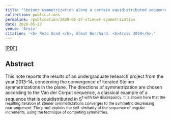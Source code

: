```yaml
---
title: "Steiner symmetrization along a certain equidistributed sequence of directions"
collection: publications
permalink: /publication/2020-05-27-stiener-symmetrization
date: 2020-05-27
venue: 'Arxiv'
citation: '<b> Reza Asad </b>, Almut Burchard. <b>Arxiv 2020</b>.'
---
```


[[PDF]](https://arxiv.org/pdf/2005.13597.pdf)

## Abstract
This note reports the results of an undergraduate research project from the year 2013-14, concerning the convergence of iterated Steiner symmetrizations in the plane. The directions of symmetrization are chosen according to the Van der Corput sequence, a classical example of a sequence that is equidistributed
in S<sup>1 with low discrepancy. It is shown here that the resulting iteration of Steiner symmetrizations converges to the symmetric decreasing rearrangement. The proof exploits the self-similarity of the sequence of angular increments, using the technique of competing symmetries.
